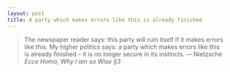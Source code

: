 ```yaml
---
layout: post
title: A party which makes errors like this is already finished
---
```


> The newspaper reader says: this party will ruin itself if it makes errors like this. My higher politics says: a party which makes errors like this is already finished &#8211; it is no longer secure in its instincts. &#8212;&thinsp;Nietzsche <cite>Ecce Homo, Why I am so Wise &sect;3</cite>
